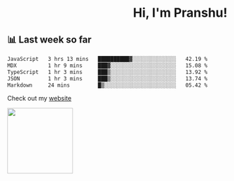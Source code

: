 <div align="right" >
   
   <H1>Hi, I'm Pranshu!</H1>

</div>

## 📊 Last week so far
<!--START_SECTION:waka-->

```txt
JavaScript   3 hrs 13 mins   ██████████▓░░░░░░░░░░░░░░   42.19 %
MDX          1 hr 9 mins     ███▓░░░░░░░░░░░░░░░░░░░░░   15.08 %
TypeScript   1 hr 3 mins     ███▒░░░░░░░░░░░░░░░░░░░░░   13.92 %
JSON         1 hr 3 mins     ███▒░░░░░░░░░░░░░░░░░░░░░   13.74 %
Markdown     24 mins         █▒░░░░░░░░░░░░░░░░░░░░░░░   05.42 %
```

<!--END_SECTION:waka-->

Check out my [website](https://pranshu05.vercel.app)

<img align="left" width="150" src="https://user-images.githubusercontent.com/70943732/209951571-93b7afe5-f523-4683-b725-5d94b287e94e.png">

